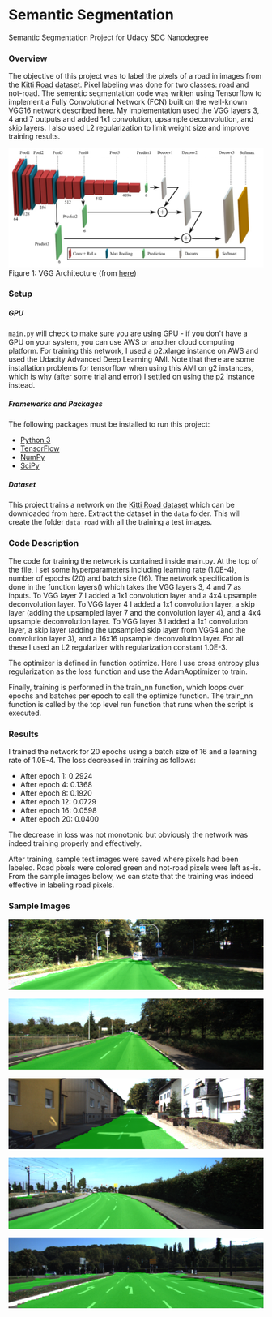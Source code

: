# Semantic Segmentation
Semantic Segmentation Project for Udacy SDC Nanodegree

### Overview
The objective of this project was to label the pixels of a road in images from the [Kitti Road dataset](http://www.cvlibs.net/datasets/kitti/eval_road.php). Pixel labeling was done for two classes: road and not-road. The sementic segmentation code was written using Tensorflow to implement a Fully Convolutional Network (FCN) built on the well-known VGG16 network described [here](https://arxiv.org/abs/1605.06211). My implementation used the VGG layers 3, 4 and 7 outputs and added 1x1 convolution, upsample deconvolution, and skip layers. I also used L2 regularization to limit weight size and improve training results.

![VGG16](https://github.com/westofpluto/CarND-Semantic-Segmentation-Ilgen/blob/master/images/fcnarchvgg16.png)
Figure 1: VGG Architecture (from [here](https://blog.playment.io/semantic-segmentation-models-autonomous-vehicles/))

### Setup
##### GPU
`main.py` will check to make sure you are using GPU - if you don't have a GPU on your system, you can use AWS or another cloud computing platform. For training this network, I used a p2.xlarge instance on AWS and used the Udacity Advanced Deep Learning AMI. Note that there are some installation problems for tensorflow when using this AMI on g2 instances, which is why (after some trial and error) I settled on using the p2 instance instead.

##### Frameworks and Packages
The following packages must be installed to run this project:
 - [Python 3](https://www.python.org/)
 - [TensorFlow](https://www.tensorflow.org/)
 - [NumPy](http://www.numpy.org/)
 - [SciPy](https://www.scipy.org/)
##### Dataset
This project trains a network on the [Kitti Road dataset](http://www.cvlibs.net/datasets/kitti/eval_road.php) which can be downloaded from [here](http://www.cvlibs.net/download.php?file=data_road.zip).  Extract the dataset in the `data` folder.  This will create the folder `data_road` with all the training a test images.

### Code Description
The code for training the network is contained inside main.py. At the top of the file, I set some hyperparameters including learning rate (1.0E-4), number of epochs (20) and batch size (16). The network specification is done in the function layers() which takes the VGG layers 3, 4 and 7 as inputs. To VGG layer 7 I added a 1x1 convolution layer and a 4x4 upsample deconvolution layer. To VGG layer 4 I added a 1x1 convolution layer, a skip layer (adding the upsampled layer 7 and the convolution layer 4), and a 4x4 upsample deconvolution layer. To VGG layer 3 I added a 1x1 convolution layer, a skip layer (adding the upsampled skip layer from VGG4 and the convolution layer 3), and a 16x16 upsample deconvolution layer. For all these I used an L2 regularizer with regularization constant 1.0E-3.

The optimizer is defined in function optimize. Here I use cross entropy plus regularization as the loss function and use the AdamAoptimizer to train.

Finally, training is performed in the train\_nn function, which loops over epochs and batches per epoch to call the optimize function. The train\_nn function is called by the top level run function that runs when the script is executed.

### Results
I trained the network for 20 epochs using a batch size of 16 and a learning rate of 1.0E-4. The loss decreased in training as follows:

* After epoch 1: 0.2924
* After epoch 4: 0.1368
* After epoch 8: 0.1920
* After epoch 12: 0.0729
* After epoch 16: 0.0598
* After epoch 20: 0.0400

The decrease in loss was not monotonic but obviously the network was indeed training properly and effectively.

After training, sample test images were saved where pixels had been labeled. Road pixels were colored green and not-road pixels were left as-is. From the sample images below, we can state that the training was indeed effective in labeling road pixels.

### Sample Images

![sample1](https://github.com/westofpluto/CarND-Semantic-Segmentation-Ilgen/blob/master/runs/1536206499.5971024/um_000008.png)

![sample2](https://github.com/westofpluto/CarND-Semantic-Segmentation-Ilgen/blob/master/runs/1536206499.5971024/um_000053.png)

![sample3](https://github.com/westofpluto/CarND-Semantic-Segmentation-Ilgen/blob/master/runs/1536206499.5971024/um_000080.png)

![sample4](https://github.com/westofpluto/CarND-Semantic-Segmentation-Ilgen/blob/master/runs/1536206499.5971024/umm_000039.png)

![sample5](https://github.com/westofpluto/CarND-Semantic-Segmentation-Ilgen/blob/master/runs/1536206499.5971024/umm_000088.png)



